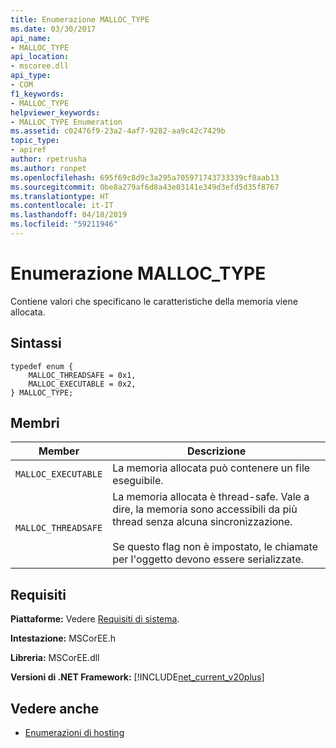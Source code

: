 ```yaml
---
title: Enumerazione MALLOC_TYPE
ms.date: 03/30/2017
api_name:
- MALLOC_TYPE
api_location:
- mscoree.dll
api_type:
- COM
f1_keywords:
- MALLOC_TYPE
helpviewer_keywords:
- MALLOC_TYPE Enumeration
ms.assetid: c02476f9-23a2-4af7-9282-aa9c42c7429b
topic_type:
- apiref
author: rpetrusha
ms.author: ronpet
ms.openlocfilehash: 695f69c8d9c3a295a705971743733339cf8aab13
ms.sourcegitcommit: 0be8a279af6d8a43e03141e349d3efd5d35f8767
ms.translationtype: HT
ms.contentlocale: it-IT
ms.lasthandoff: 04/18/2019
ms.locfileid: "59211946"
---
```

# <a name="malloctype-enumeration"></a>Enumerazione MALLOC_TYPE
Contiene valori che specificano le caratteristiche della memoria viene allocata.  
  
## <a name="syntax"></a>Sintassi  
  
```  
typedef enum {  
    MALLOC_THREADSAFE = 0x1,  
    MALLOC_EXECUTABLE = 0x2,  
} MALLOC_TYPE;  
```  
  
## <a name="members"></a>Membri  
  
|Member|Descrizione|  
|------------|-----------------|  
|`MALLOC_EXECUTABLE`|La memoria allocata può contenere un file eseguibile.|  
|`MALLOC_THREADSAFE`|La memoria allocata è thread-safe. Vale a dire, la memoria sono accessibili da più thread senza alcuna sincronizzazione.<br /><br /> Se questo flag non è impostato, le chiamate per l'oggetto devono essere serializzate.|  
  
## <a name="requirements"></a>Requisiti  
 **Piattaforme:** Vedere [Requisiti di sistema](../../../../docs/framework/get-started/system-requirements.md).  
  
 **Intestazione:** MSCorEE.h  
  
 **Libreria:** MSCorEE.dll  
  
 **Versioni di .NET Framework:** [!INCLUDE[net_current_v20plus](../../../../includes/net-current-v20plus-md.md)]  
  
## <a name="see-also"></a>Vedere anche

- [Enumerazioni di hosting](../../../../docs/framework/unmanaged-api/hosting/hosting-enumerations.md)
